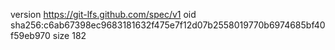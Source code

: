 version https://git-lfs.github.com/spec/v1
oid sha256:c6ab67398ec9683181632f475e7f12d07b2558019770b6974685bf40f59eb970
size 182
